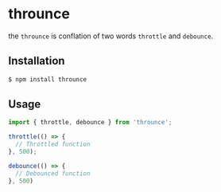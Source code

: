 # throunce
the `throunce` is conflation of two words `throttle` and `debounce`.

## Installation
```sh
$ npm install throunce
```
## Usage

```js
import { throttle, debounce } from 'throunce';

throttle(() => {
  // Throttled function
}, 500);

debounce(() => {
  // Debounced function
}, 500)

```
